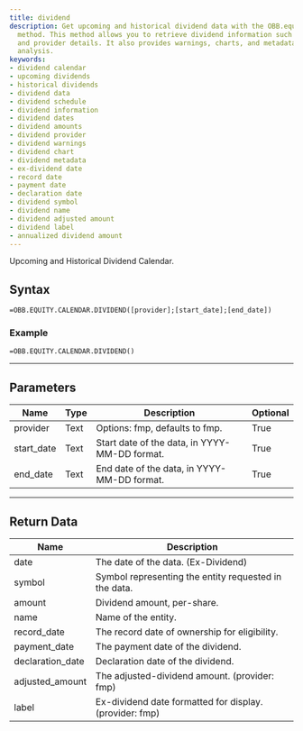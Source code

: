 ```yaml
---
title: dividend
description: Get upcoming and historical dividend data with the OBB.equity.calendar.dividend
  method. This method allows you to retrieve dividend information such as dates, amounts,
  and provider details. It also provides warnings, charts, and metadata for further
  analysis.
keywords: 
- dividend calendar
- upcoming dividends
- historical dividends
- dividend data
- dividend schedule
- dividend information
- dividend dates
- dividend amounts
- dividend provider
- dividend warnings
- dividend chart
- dividend metadata
- ex-dividend date
- record date
- payment date
- declaration date
- dividend symbol
- dividend name
- dividend adjusted amount
- dividend label
- annualized dividend amount
---
```


<!-- markdownlint-disable MD041 -->

Upcoming and Historical Dividend Calendar.

## Syntax

```excel wordwrap
=OBB.EQUITY.CALENDAR.DIVIDEND([provider];[start_date];[end_date])
```

### Example

```excel wordwrap
=OBB.EQUITY.CALENDAR.DIVIDEND()
```

---

## Parameters

| Name | Type | Description | Optional |
| ---- | ---- | ----------- | -------- |
| provider | Text | Options: fmp, defaults to fmp. | True |
| start_date | Text | Start date of the data, in YYYY-MM-DD format. | True |
| end_date | Text | End date of the data, in YYYY-MM-DD format. | True |

---

## Return Data

| Name | Description |
| ---- | ----------- |
| date | The date of the data. (Ex-Dividend)  |
| symbol | Symbol representing the entity requested in the data.  |
| amount | Dividend amount, per-share.  |
| name | Name of the entity.  |
| record_date | The record date of ownership for eligibility.  |
| payment_date | The payment date of the dividend.  |
| declaration_date | Declaration date of the dividend.  |
| adjusted_amount | The adjusted-dividend amount. (provider: fmp) |
| label | Ex-dividend date formatted for display. (provider: fmp) |

